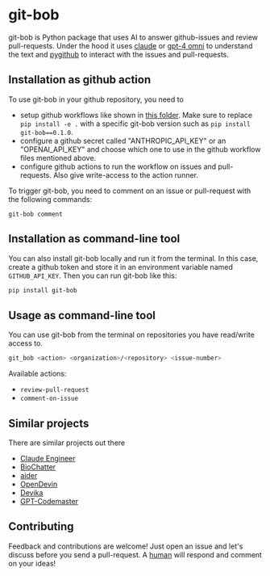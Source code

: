 # git-bob

git-bob is Python package that uses AI to answer github-issues and review pull-requests. 
Under the hood it uses [claude](https://claude.ai) or [gpt-4 omni](https://chat.openai.com/) to understand the text and 
[pygithub](https://github.com/PyGithub/PyGithub) to interact with the issues and pull-requests.

## Installation as github action

To use git-bob in your github repository, you need to 
* setup github workflows like shown in [this folder](.github/workflows).
  Make sure to replace `pip install -e .` with a specific git-bob version such as `pip install git-bob==0.1.0`.
* configure a github secret called "ANTHROPIC_API_KEY" or an "OPENAI_API_KEY" and choose which one to use in the github workflow files mentioned above.
* configure github actions to run the workflow on issues and pull-requests. Also give write-access to the action runner.

To trigger git-bob, you need to comment on an issue or pull-request with the following commands:

```
git-bob comment
```

## Installation as command-line tool

You can also install git-bob locally and run it from the terminal. 
In this case, create a github token and store it in an environment variable named `GITHUB_API_KEY`. 
Then you can run git-bob like this:

```bash
pip install git-bob
```

## Usage as command-line tool

You can use git-bob from the terminal on repositories you have read/write access to.

```bash
git_bob <action> <organization>/<repository> <issue-number>
```

Available actions:
* `review-pull-request`
* `comment-on-issue`

## Similar projects

There are similar projects out there
* [Claude Engineer](https://github.com/Doriandarko/claude-engineer)
* [BioChatter](https://github.com/biocypher/biochatter)
* [aider](https://github.com/paul-gauthier/aider)
* [OpenDevin](https://github.com/OpenDevin/OpenDevin)
* [Devika](https://github.com/stitionai/devika)
* [GPT-Codemaster](https://github.com/dex3r/GPT-Codemaster)

## Contributing

Feedback and contributions are welcome! Just open an issue and let's discuss before you send a pull-request. 
A [human](https://haesleinhuepf.github.io) will respond and comment on your ideas!
